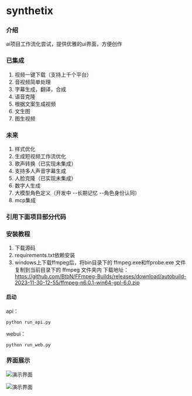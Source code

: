# synthetix

### 介绍

ai项目工作流化尝试，提供优雅的ui界面，方便创作

### 已集成

1. 视频一键下载（支持上千个平台）
2. 音视频简单处理
3. 字幕生成，翻译，合成
4. 语音克隆
5. 根据文案生成视频
6. 文生图
7. 图生视频

### 未来

1. 样式优化
2. 生成短视频工作流优化
3. 歌声转换（已实现未集成）
4. 支持多人声音字幕生成
5. 人脸克隆（已实现未集成）
6. 数字人生成
7. 大模型角色定义（开发中  --长期记忆 --角色身份认同）
8. mcp集成
### 引用下面项目部分代码

### 安装教程

1. 下载源码
2. requirements.txt依赖安装
3. windows上下载ffmpeg后，将bin目录下的 ffmpeg.exe和ffprobe.exe 文件复制到当前目录下的 ffmpeg 文件夹内
   下载地址：https://github.com/BtbN/FFmpeg-Builds/releases/download/autobuild-2023-11-30-12-55/ffmpeg-n6.0.1-win64-gpl-6.0.zip

#### 启动

api：

```
python run_api.py
```

webui：

```
python run_web.py
```
### 界面展示
![演示界面](static/interface1.png)

![演示界面](static/interface2.png)